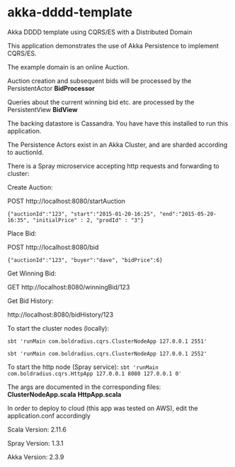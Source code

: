 # akka-dddd-template
Akka DDDD template using CQRS/ES with a Distributed Domain



This application demonstrates the use of Akka Persistence to implement CQRS/ES.

The example domain is an online Auction.

Auction creation and subsequent bids will be processed by the PersistentActor **BidProcessor**

Queries about the current winning bid etc. are processed by the PersistentView **BidView**

The backing datastore is Cassandra. You have have this installed to run this application.

The Persistence Actors exist in an Akka Cluster, and are sharded according to auctionId.

There is a Spray microservice accepting http requests and forwarding to cluster:

Create Auction:

POST  http://localhost:8080/startAuction

`{"auctionId":"123",
 "start":"2015-01-20-16:25",
 "end":"2015-05-20-16:35",
 "initialPrice" : 2,
 "prodId" : "3"}`


Place Bid:

POST http://localhost:8080/bid

`{"auctionId":"123",
 "buyer":"dave",
 "bidPrice":6}`


Get Winning Bid:

GET http://localhost:8080/winningBid/123


Get Bid History:

http://localhost:8080/bidHistory/123





To start the cluster nodes (locally):

`sbt 'runMain com.boldradius.cqrs.ClusterNodeApp 127.0.0.1 2551'`

`sbt 'runMain com.boldradius.cqrs.ClusterNodeApp 127.0.0.1 2552'`



To start the http node (Spray service):
`sbt 'runMain com.boldradius.cqrs.HttpApp 127.0.0.1 8080 127.0.0.1 0'`


The args are documented in the corresponding files:
**ClusterNodeApp.scala**
**HttpApp.scala**


In order to deploy to cloud (this app was tested on AWS), edit the application.conf accordingly

Scala Version:  2.11.6

Spray Version:  1.3.1

Akka Version:   2.3.9

















